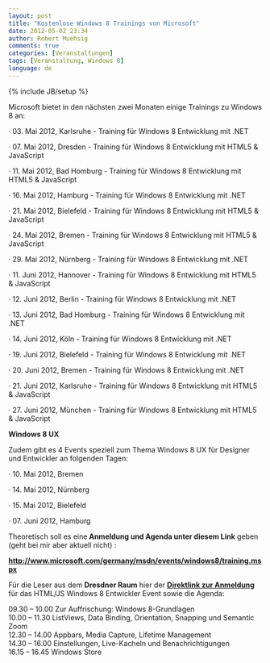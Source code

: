 ```yaml
---
layout: post
title: "Kostenlose Windows 8 Trainings von Microsoft"
date: 2012-05-02 23:34
author: Robert Muehsig
comments: true
categories: [Veranstaltungen]
tags: [Veranstaltung, Windows 8]
language: de
---
```

{% include JB/setup %}
<p>Microsoft bietet in den nächsten zwei Monaten einige Trainings zu Windows 8 an:</p> <p>· 03. Mai 2012, Karlsruhe - Training für Windows 8 Entwicklung mit .NET <p>· 07. Mai 2012, Dresden - Training für Windows 8 Entwicklung mit HTML5 &amp; JavaScript <p>· 11. Mai 2012, Bad Homburg - Training für Windows 8 Entwicklung mit HTML5 &amp; JavaScript <p>· 16. Mai 2012, Hamburg - Training für Windows 8 Entwicklung mit .NET <p>· 21. Mai 2012, Bielefeld - Training für Windows 8 Entwicklung mit HTML5 &amp; JavaScript <p>· 24. Mai 2012, Bremen - Training für Windows 8 Entwicklung mit HTML5 &amp; JavaScript <p>· 29. Mai 2012, Nürnberg - Training für Windows 8 Entwicklung mit .NET <p>· 11. Juni 2012, Hannover - Training für Windows 8 Entwicklung mit HTML5 &amp; JavaScript <p>· 12. Juni 2012, Berlin - Training für Windows 8 Entwicklung mit .NET <p>· 13. Juni 2012, Bad Homburg - Training für Windows 8 Entwicklung mit .NET <p>· 14. Juni 2012, Köln - Training für Windows 8 Entwicklung mit .NET <p>· 19. Juni 2012, Bielefeld - Training für Windows 8 Entwicklung mit .NET <p>· 20. Juni 2012, Bremen - Training für Windows 8 Entwicklung mit .NET <p>· 21. Juni 2012, Karlsruhe - Training für Windows 8 Entwicklung mit HTML5 &amp; JavaScript <p>· 27. Juni 2012, München - Training für Windows 8 Entwicklung mit HTML5 &amp; JavaScript <p><strong>Windows 8 UX</strong> <p>Zudem gibt es 4 Events speziell zum Thema Windows 8 UX für Designer und Entwickler an folgenden Tagen: <p>· 10. Mai 2012, Bremen <p>· 14. Mai 2012, Nürnberg <p>· 15. Mai 2012, Bielefeld <p>· 07. Juni 2012, Hamburg <p>Theoretisch soll es eine<strong> Anmeldung und Agenda unter diesem Link</strong> geben (geht bei mir aber aktuell nicht) : <p><a href="http://www.microsoft.com/germany/msdn/events/windows8/training.mspx"><strong>http://www.microsoft.com/germany/msdn/events/windows8/training.mspx</strong></a> <p>Für die Leser aus dem <strong>Dresdner Raum</strong> hier der <a href="https://msevents.microsoft.com/CUI/EventDetail.aspx?EventID=1032511419&amp;Culture=de-DE"><strong>Direktlink zur Anmeldung</strong></a> für das HTML/JS Windows 8 Entwickler Event sowie die Agenda: <p>09.30 – 10.00 Zur Auffrischung: Windows 8-Grundlagen<br>10.00 – 11.30 ListViews, Data Binding, Orientation, Snapping und Semantic Zoom<br>12.30 – 14.00 Appbars, Media Capture, Lifetime Management<br>14.30 – 16.00 Einstellungen, Live-Kacheln und Benachrichtigungen<br>16.15 – 16.45 Windows Store
